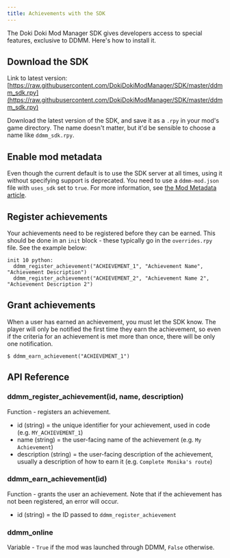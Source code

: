 ```yaml
---
title: Achievements with the SDK
---
```


The Doki Doki Mod Manager SDK gives developers access to special features, exclusive to DDMM. Here's how to install it.

## Download the SDK

Link to latest version: [https://raw.githubusercontent.com/DokiDokiModManager/SDK/master/ddmm_sdk.rpy](https://raw.githubusercontent.com/DokiDokiModManager/SDK/master/ddmm_sdk.rpy)

Download the latest version of the SDK, and save it as a `.rpy` in your mod's game directory. The name doesn't matter, 
but it'd be sensible to choose a name like `ddmm_sdk.rpy`.

## Enable mod metadata

Even though the current default is to use the SDK server at all times, using it without specifying support is deprecated.
You need to use a `ddmm-mod.json` file with `uses_sdk` set to `true`. For more information, see [the Mod Metadata article](mod-metadata.html).

## Register achievements

Your achievements need to be registered before they can be earned. This should be done in an `init` block - these typically
go in the `overrides.rpy` file. See the example below:

    init 10 python:
      ddmm_register_achievement("ACHIEVEMENT_1", "Achievement Name", "Achievement Description")
      ddmm_register_achievement("ACHIEVEMENT_2", "Achievement Name 2", "Achievement Description 2")

## Grant achievements

When a user has earned an achievement, you must let the SDK know. The player will only be notified the first time they earn the achievement,
so even if the criteria for an achievement is met more than once, there will be only one notification.

    $ ddmm_earn_achievement("ACHIEVEMENT_1")
    
## API Reference

### ddmm_register_achievement(id, name, description)

Function - registers an achievement.

* id (string) = the unique identifier for your achievement, used in code (e.g. `MY_ACHIEVEMENT_1`)
* name (string) = the user-facing name of the achievement (e.g. `My Achievement`)
* description (string) = the user-facing description of the achievement, usually a description of how to earn it (e.g. `Complete Monika's route`)

### ddmm_earn_achievement(id)

Function - grants the user an achievement. Note that if the achievement has not been registered, an error will occur.

* id (string) = the ID passed to `ddmm_register_achievement`

### ddmm_online

Variable - `True` if the mod was launched through DDMM, `False` otherwise.
 